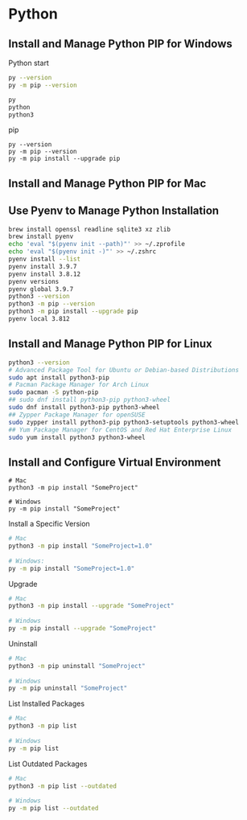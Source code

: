 Python
===

## Install and Manage Python PIP for Windows

Python start
```bash
py --version
py -m pip --version

py
python
python3
```
pip
```
py --version
py -m pip --version
py -m pip install --upgrade pip
```

## Install and Manage Python PIP for Mac

## Use Pyenv to Manage Python Installation

```bash
brew install openssl readline sqlite3 xz zlib
brew install pyenv
echo 'eval "$(pyenv init --path)"' >> ~/.zprofile
echo 'eval "$(pyenv init -)"' >> ~/.zshrc
pyenv install --list
pyenv install 3.9.7
pyenv install 3.8.12
pyenv versions
pyenv global 3.9.7
python3 --version
python3 -m pip --version
python3 -m pip install --upgrade pip
pyenv local 3.812
```

## Install and Manage Python PIP for Linux

```bash
python3 --version
# Advanced Package Tool for Ubuntu or Debian-based Distributions
sudo apt install python3-pip
# Pacman Package Manager for Arch Linux
sudo pacman -S python-pip
## sudo dnf install python3-pip python3-wheel
sudo dnf install python3-pip python3-wheel
## Zypper Package Manager for openSUSE
sudo zypper install python3-pip python3-setuptools python3-wheel
## Yum Package Manager for CentOS and Red Hat Enterprise Linux
sudo yum install python3 python3-wheel
```


## Install and Configure Virtual Environment

```
# Mac
python3 -m pip install "SomeProject"
 
# Windows
py -m pip install "SomeProject"
```

Install a Specific Version
```bash
# Mac
python3 -m pip install "SomeProject=1.0"
 
# Windows:
py -m pip install "SomeProject=1.0"
```

Upgrade
```bash
# Mac
python3 -m pip install --upgrade "SomeProject"
 
# Windows
py -m pip install --upgrade "SomeProject"
```

Uninstall
```bash
# Mac
python3 -m pip uninstall "SomeProject"
 
# Windows
py -m pip uninstall "SomeProject"
```

List Installed Packages
```bash
# Mac
python3 -m pip list
 
# Windows
py -m pip list
```

List Outdated Packages
```bash
# Mac
python3 -m pip list --outdated
 
# Windows
py -m pip list --outdated
```